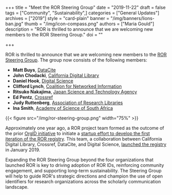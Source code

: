 +++
title = "Meet the ROR Steering Group"
date = "2019-11-22"
draft = false
tags = ["Community", "Sustainability",]
categories = ["General Updates"]
archives = ["2019"]
style = "card-plain"
banner = "/img/banners/lions-ban.jpg"
thumb = "/img/icon-compass.png"
authors = ["Maria Gould"]
description = "ROR is thrilled to announce that we are welcoming new members to the ROR Steering Group."
doi = ""

+++

ROR is thrilled to announce that we are welcoming new members to the [ROR Steering Group](https://ror.org/about/#steering-group). The group now consists of the following members:

-   **Matt Buys**, [DataCite](https://ror.org/04wxnsj81)
-   **John Chodacki**, [California Digital Library](https://ror.org/03yrm5c26)
-   **Daniel Hook**, [Digital Science](https://ror.org/02ktfc112)
-   **Clifford Lynch**, [Coalition for Networked Information](https://ror.org/043fjtb89)
-   **Ritsuko Nakajima**, [Japan Science and Technology Agency](https://ror.org/00097mb19)
-   **Ed Pentz**, [Crossref](https://ror.org/02twcfp32)
-   **Judy Ruttenberg**, [Association of Research Libraries](https://ror.org/053mpbz30)
-   **Ina Smith**, [Academy of Science of South Africa](https://ror.org/02qsf1r97)

{{< figure src="/img/ror-steering-group.png" width="75%" >}}

Approximately one year ago, a ROR project team formed as the outcome of the prior [OrgID initiative](https://ror.org/about//history) to initiate a [startup effort to develop the first iteration of the ROR registry](https://ror.org/blog/2018-12-02-the-ror-of-the-crowd/). This team, a collaboration between California Digital Library, Crossref, DataCite, and Digital Science, [launched the registry](https://ror.org/blog/2019-02-10-announcing-first-ror-prototype/) in January 2019.

Expanding the ROR Steering Group beyond the four organizations that launched ROR is key to driving adoption of ROR IDs, reinforcing community engagement, and supporting long-term sustainability. The Steering Group will help to guide ROR's strategic directions and champion the use of open identifiers for research organizations across the scholarly communication landscape.   
